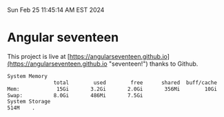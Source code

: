 Sun Feb 25 11:45:14 AM EST 2024

# Angular seventeen


This project is live at [https://angularseventeen.github.io](https://angularseventeen.github.io "seventeen!") thanks to Github.

```bash
System Memory
               total        used        free      shared  buff/cache   available
Mem:            15Gi       3.2Gi       2.0Gi       356Mi        10Gi        12Gi
Swap:          8.0Gi       486Mi       7.5Gi
System Storage
514M	.
